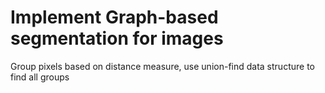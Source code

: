 # Implement Graph-based segmentation for images

Group pixels based on distance measure, use union-find data structure to find all groups